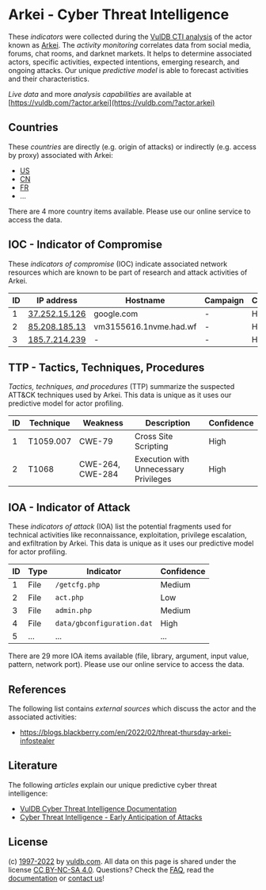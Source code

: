 # Arkei - Cyber Threat Intelligence

These _indicators_ were collected during the [VulDB CTI analysis](https://vuldb.com/?kb.cti) of the actor known as [Arkei](https://vuldb.com/?actor.arkei). The _activity monitoring_ correlates data from social media, forums, chat rooms, and darknet markets. It helps to determine associated actors, specific activities, expected intentions, emerging research, and ongoing attacks. Our unique _predictive model_ is able to forecast activities and their characteristics.

_Live data_ and more _analysis capabilities_ are available at [https://vuldb.com/?actor.arkei](https://vuldb.com/?actor.arkei)

## Countries

These _countries_ are directly (e.g. origin of attacks) or indirectly (e.g. access by proxy) associated with Arkei:

* [US](https://vuldb.com/?country.us)
* [CN](https://vuldb.com/?country.cn)
* [FR](https://vuldb.com/?country.fr)
* ...

There are 4 more country items available. Please use our online service to access the data.

## IOC - Indicator of Compromise

These _indicators of compromise_ (IOC) indicate associated network resources which are known to be part of research and attack activities of Arkei.

ID | IP address | Hostname | Campaign | Confidence
-- | ---------- | -------- | -------- | ----------
1 | [37.252.15.126](https://vuldb.com/?ip.37.252.15.126) | google.com | - | High
2 | [85.208.185.13](https://vuldb.com/?ip.85.208.185.13) | vm3155616.1nvme.had.wf | - | High
3 | [185.7.214.239](https://vuldb.com/?ip.185.7.214.239) | - | - | High

## TTP - Tactics, Techniques, Procedures

_Tactics, techniques, and procedures_ (TTP) summarize the suspected ATT&CK techniques used by Arkei. This data is unique as it uses our predictive model for actor profiling.

ID | Technique | Weakness | Description | Confidence
-- | --------- | -------- | ----------- | ----------
1 | T1059.007 | CWE-79 | Cross Site Scripting | High
2 | T1068 | CWE-264, CWE-284 | Execution with Unnecessary Privileges | High

## IOA - Indicator of Attack

These _indicators of attack_ (IOA) list the potential fragments used for technical activities like reconnaissance, exploitation, privilege escalation, and exfiltration by Arkei. This data is unique as it uses our predictive model for actor profiling.

ID | Type | Indicator | Confidence
-- | ---- | --------- | ----------
1 | File | `/getcfg.php` | Medium
2 | File | `act.php` | Low
3 | File | `admin.php` | Medium
4 | File | `data/gbconfiguration.dat` | High
5 | ... | ... | ...

There are 29 more IOA items available (file, library, argument, input value, pattern, network port). Please use our online service to access the data.

## References

The following list contains _external sources_ which discuss the actor and the associated activities:

* https://blogs.blackberry.com/en/2022/02/threat-thursday-arkei-infostealer

## Literature

The following _articles_ explain our unique predictive cyber threat intelligence:

* [VulDB Cyber Threat Intelligence Documentation](https://vuldb.com/?kb.cti)
* [Cyber Threat Intelligence - Early Anticipation of Attacks](https://www.scip.ch/en/?labs.20201022)

## License

(c) [1997-2022](https://vuldb.com/?kb.changelog) by [vuldb.com](https://vuldb.com/?kb.about). All data on this page is shared under the license [CC BY-NC-SA 4.0](https://creativecommons.org/licenses/by-nc-sa/4.0/). Questions? Check the [FAQ](https://vuldb.com/?kb.faq), read the [documentation](https://vuldb.com/?kb) or [contact us](https://vuldb.com/?contact)!
